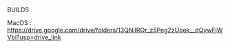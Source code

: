 BUILDS

MacOS : https://drive.google.com/drive/folders/13QNiIROr_z5Peg2zUoek__dQywFjWVbi?usp=drive_link                                                   
